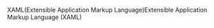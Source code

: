<span data-ttu-id="984d8-101">XAML(Extensible Application Markup Language)</span><span class="sxs-lookup"><span data-stu-id="984d8-101">Extensible Application Markup Language (XAML)</span></span>